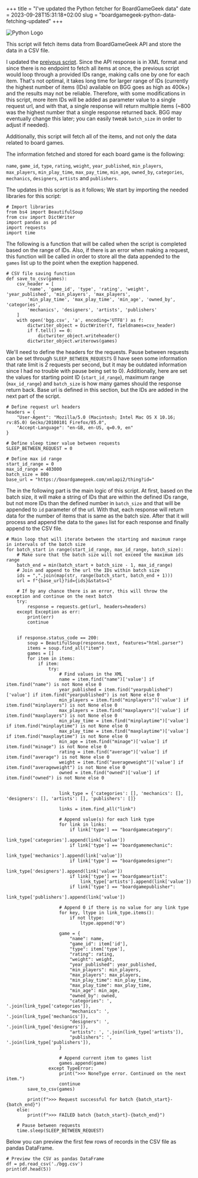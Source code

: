 +++
title = "I've updated the Python fetcher for BoardGameGeek data"
date = 2023-09-28T15:31:18+02:00
slug = "boardgamegeek-python-data-fetching-updated"
+++

![Python Logo](/python-logo.png)

This script will fetch items data from BoardGameGeek API and store the data in a CSV file. 

I updated the [preivous script](https://www.ognard.com/posts/boardgamegeek-python-data-fetching/g). Since the API response is in XML format and since there is no endpoint to fetch all items at once, the previous script would loop through a provided IDs range, making calls one by one for each item. That's not optimal, it takes long time for larger range of IDs (currently the highest number of items (IDs) available on BGG goes as high as 400k+) and the results may not be reliable. Therefore, with some modifications in this script, more item IDs will be added as parameter value to a single request url, and with that, a single response will return multiple items (~800 was the highest number that a single response returned back. BGG may eventually change this later; you can easily tweak `batch_size` in order to adjust if needed).

Additionally, this script will fetch all of the items, and not only the data related to board games.

The information fetched and stored for each board game is the following:

`name`, `game_id`, `type`, `rating`, `weight`, `year_published`, `min_players`, `max_players`, `min_play_time`, `max_pay_time`, `min_age`, `owned_by`, `categories`, `mechanics`, `designers`, `artists` and `publishers`.

The updates in this script is as it follows; We start by importing the needed libraries for this script:

```
# Import libraries
from bs4 import BeautifulSoup
from csv import DictWriter
import pandas as pd
import requests
import time
```

The following is a function that will be called when the script is completed based on the range of IDs. Also, if there is an error when making a request, this function will be called in order to store all the data appended to the `games` list up to the point when the exeption happened.

```
# CSV file saving function
def save_to_csv(games):
    csv_header = [
        'name', 'game_id', 'type', 'rating', 'weight', 'year_published', 'min_players', 'max_players',
        'min_play_time', 'max_play_time', 'min_age', 'owned_by', 'categories',
        'mechanics', 'designers', 'artists', 'publishers'
    ]
    with open('bgg.csv', 'a', encoding='UTF8') as f:
        dictwriter_object = DictWriter(f, fieldnames=csv_header)
        if f.tell() == 0:
            dictwriter_object.writeheader()
        dictwriter_object.writerows(games)
```

We'll need to define the headers for the requests. Pause between requests can be set through `SLEEP_BETWEEN_REQUESTS` (I have seen some information that rate limit is 2 requests per second, but it may be outdated information since I had no trouble with pause being set to 0). Additionally, here are set the values for starting point ID (`start_id_range`), maximum range (`max_id_range`) and `batch_size` is how many games should the response return back. Base url is defined in this section, but the IDs are added in the next part of the script. 

```
# Define request url headers
headers = {
    "User-Agent": "Mozilla/5.0 (Macintosh; Intel Mac OS X 10.16; rv:85.0) Gecko/20100101 Firefox/85.0",
    "Accept-Language": "en-GB, en-US, q=0.9, en"
}

# Define sleep timer value between requests
SLEEP_BETWEEN_REQUEST = 0

# Define max id range
start_id_range = 0
max_id_range = 403000
batch_size = 800
base_url = "https://boardgamegeek.com/xmlapi2/thing?id="
```

The in the following part is the main logic of this script. At first, based on the batch size, it will make a string of IDs that are within the defined IDs range, but not more IDs than the defined number in `batch_size` and that will be appended to `id` parameter of the url. With that, each response will return data for the number of items that is same as the batch size. After that it will process and append the data to the `games` list for each response and finally append to the CSV file.

```
# Main loop that will iterate between the starting and maximum range in intervals of the batch size
for batch_start in range(start_id_range, max_id_range, batch_size):
    # Make sure that the batch size will not exceed the maximum ids range
    batch_end = min(batch_start + batch_size - 1, max_id_range)
    # Join and append to the url the IDs within batch size
    ids = ",".join(map(str, range(batch_start, batch_end + 1)))
    url = f"{base_url}?id={ids}&stats=1"
    
    # If by any chance there is an error, this will throw the exception and continue on the next batch
    try:
        response = requests.get(url, headers=headers)
    except Exception as err:
        print(err)
        continue
    
    
    if response.status_code == 200:
        soup = BeautifulSoup(response.text, features="html.parser")
        items = soup.find_all("item")
        games = []
        for item in items:
            if item:
                try:
                    # Find values in the XML
                    name = item.find("name")['value'] if item.find("name") is not None else 0
                    year_published = item.find("yearpublished")['value'] if item.find("yearpublished") is not None else 0
                    min_players = item.find("minplayers")['value'] if item.find("minplayers") is not None else 0
                    max_players = item.find("maxplayers")['value'] if item.find("maxplayers") is not None else 0
                    min_play_time = item.find("minplaytime")['value'] if item.find("minplaytime") is not None else 0
                    max_play_time = item.find("maxplaytime")['value'] if item.find("maxplaytime") is not None else 0
                    min_age = item.find("minage")['value'] if item.find("minage") is not None else 0
                    rating = item.find("average")['value'] if item.find("average") is not None else 0
                    weight = item.find("averageweight")['value'] if item.find("averageweight") is not None else 0
                    owned = item.find("owned")['value'] if item.find("owned") is not None else 0
                    
                    
                    link_type = {'categories': [], 'mechanics': [], 'designers': [], 'artists': [], 'publishers': []}
                    
                    links = item.find_all("link")
            
                    # Append value(s) for each link type
                    for link in links:                            
                        if link['type'] == "boardgamecategory":
                            link_type['categories'].append(link['value'])
                        if link['type'] == "boardgamemechanic":
                            link_type['mechanics'].append(link['value'])
                        if link['type'] == "boardgamedesigner":
                            link_type['designers'].append(link['value'])
                        if link['type'] == "boardgameartist":
                            link_type['artists'].append(link['value'])
                        if link['type'] == "boardgamepublisher":
                            link_type['publishers'].append(link['value'])
                    
                    # Append 0 if there is no value for any link type
                    for key, ltype in link_type.items():
                        if not ltype:
                            ltype.append("0")
                         
                    game = {
                        "name": name,
                        "game_id": item['id'],
                        "type": item['type'],
                        "rating": rating,
                        "weight": weight,
                        "year_published": year_published,
                        "min_players": min_players,
                        "max_players": max_players,
                        "min_play_time": min_play_time,
                        "max_play_time": max_play_time,
                        "min_age": min_age,
                        "owned_by": owned,
                        "categories": ', '.join(link_type['categories']),
                        "mechanics": ', '.join(link_type['mechanics']),
                        "designers": ', '.join(link_type['designers']),
                        "artists": ', '.join(link_type['artists']),
                        "publishers": ', '.join(link_type['publishers']),
                    }
                    
                    # Append current item to games list
                    games.append(game)
                except TypeError:
                    print(">>> NoneType error. Continued on the next item.")
                    continue
        save_to_csv(games)
               
        print(f">>> Request successful for batch {batch_start}-{batch_end}")
    else:
        print(f">>> FAILED batch {batch_start}-{batch_end}")
    
    # Pause between requests
    time.sleep(SLEEP_BETWEEN_REQUEST)
```

Below you can preview the first few rows of records in the CSV file as pandas DataFrame.

```
# Preview the CSV as pandas DataFrame
df = pd.read_csv('./bgg.csv')
print(df.head(5))
```